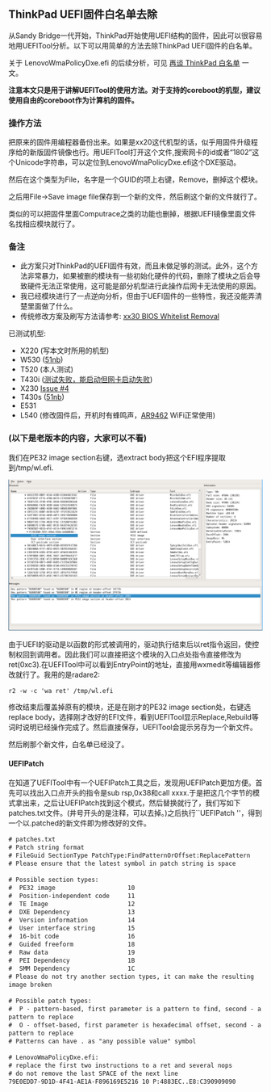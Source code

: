 ## ThinkPad UEFI固件白名单去除

从Sandy Bridge一代开始，ThinkPad开始使用UEFI结构的固件，因此可以很容易地用UEFITool分析。以下可以用简单的方法去除ThinkPad UEFI固件的白名单。

关于 LenovoWmaPolicyDxe.efi 的后续分析，可见 [再谈 ThinkPad 白名单](tp-whitelist.rst) 一文。

**注意本文只是用于讲解UEFITool的使用方法。对于支持的coreboot的机型，建议使用自由的coreboot作为计算机的固件。**

### 操作方法

把原来的固件用编程器备份出来。如果是xx20这代机型的话，似乎用固件升级程序给的新版固件镜像也行。用UEFITool打开这个文件,搜索网卡的id或者“1802”这个Unicode字符串，可以定位到LenovoWmaPolicyDxe.efi这个DXE驱动。

然后在这个类型为File，名字是一个GUID的项上右键，Remove，删掉这个模块。

之后用File->Save image file保存到一个新的文件，然后刷这个新的文件就行了。

类似的可以把固件里面Computrace之类的功能也删掉，根据UEFI镜像里面文件名找相应模块就行了。

### 备注

- 此方案只对ThinkPad的UEFI固件有效，而且未做足够的测试。此外，这个方法非常暴力，如果被删的模块有一些初始化硬件的代码，删除了模块之后会导致硬件无法正常使用，这可能是部分机型进行此操作后网卡无法使用的原因。
- 我已经模块进行了一点逆向分析，但由于UEFI固件的一些特性，我还没能弄清楚里面做了什么。
- 传统修改方案及刷写方法请参考: [xx30 BIOS Whitelist Removal](https://github.com/bibanon/Coreboot-ThinkPads/wiki/xx30-BIOS-Whitelist-Removal)

已测试机型:
- X220 (写本文时所用的机型)
- W530 ([51nb](http://forum.51nb.com/forum.php?mod=viewthread&tid=1623560&extra=page%3D1%26filter%3Ddigest%26digest%3D1))
- T520 (本人测试)
- T430i ([测试失败，能启动但网卡启动失败](http://forum.51nb.com/forum.php?mod=viewthread&tid=1661941&extra=page%3D2%26filter%3Dtypeid%26typeid%3D4))
- X230 [Issue #4](https://github.com/mytbk/firmware_notes/issues/4)
- T430s ([51nb](http://forum.51nb.com/thread-1699770-1-6.html))
- E531
- L540 (修改固件后，开机时有蜂鸣声，[AR9462](https://item.taobao.com/item.htm?id=555762063297) WiFi正常使用)

### (以下是老版本的内容，大家可以不看)

我们在PE32 image section右键，选extract body把这个EFI程序提取到/tmp/wl.efi.

![UEFITool](pic/x220-bios.png)

由于UEFI的驱动是以函数的形式被调用的，驱动执行结束后以ret指令返回，使控制权回到调用者。因此我们可以直接把这个模块的入口点处指令直接修改为ret(0xc3).在UEFITool中可以看到EntryPoint的地址，直接用wxmedit等编辑器修改就行了。我用的是radare2:
```
r2 -w -c 'wa ret' /tmp/wl.efi
```

修改结束后覆盖掉原有的模块，还是在刚才的PE32 image section处，右键选replace body，选择刚才改好的EFI文件，看到UEFITool显示Replace,Rebuild等词时说明已经操作完成了。然后直接保存，UEFITool会提示另存为一个新文件。

然后刷那个新文件，白名单已经没了。

#### UEFIPatch

在知道了UEFITool中有一个UEFIPatch工具之后，发现用UEFIPatch更加方便。首先可以找出入口点开头的指令是sub rsp,0x38和call xxxx.于是把这几个字节的模式拿出来，之后让UEFIPatch找到这个模式，然后替换就行了，我们写如下patches.txt文件。(井号开头的是注释，可以去掉。)之后执行``UEFIPatch <ROMFILE>''，得到一个以.patched的新文件即为修改好的文件。


```
# patches.txt
# Patch string format
# FileGuid SectionType PatchType:FindPatternOrOffset:ReplacePattern 
# Please ensure that the latest symbol in patch string is space

# Possible section types:
#  PE32 image                    10
#  Position-independent code     11
#  TE Image                      12
#  DXE Dependency                13
#  Version information           14
#  User interface string         15
#  16-bit code                   16
#  Guided freeform               18
#  Raw data                      19
#  PEI Dependency                1B
#  SMM Dependency                1C
# Please do not try another section types, it can make the resulting image broken

# Possible patch types:
#  P - pattern-based, first parameter is a pattern to find, second - a pattern to replace
#  O - offset-based, first parameter is hexadecimal offset, second - a pattern to replace
# Patterns can have . as "any possible value" symbol

# LenovoWmaPolicyDxe.efi:
# replace the first two instructions to a ret and several nops
# do not remove the last SPACE of the next line
79E0EDD7-9D1D-4F41-AE1A-F896169E5216 10 P:4883EC..E8:C390909090 

```
